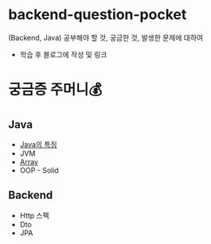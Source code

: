 # backend-question-pocket                   
(Backend, Java) 공부해야 할 것, 궁금한 것, 발생한 문제에 대하여                    
* 학습 후 블로그에 작성 및 링크               
                                
# 궁금증 주머니💰                                        

## Java                     
* [Java의 특징](https://hungseong.tistory.com/57)                      
* JVM                         
* [Array](https://hungseong.tistory.com/58)                     
* OOP - Solid          

## Backend                  
* Http 스펙             
* Dto             
* JPA                          
